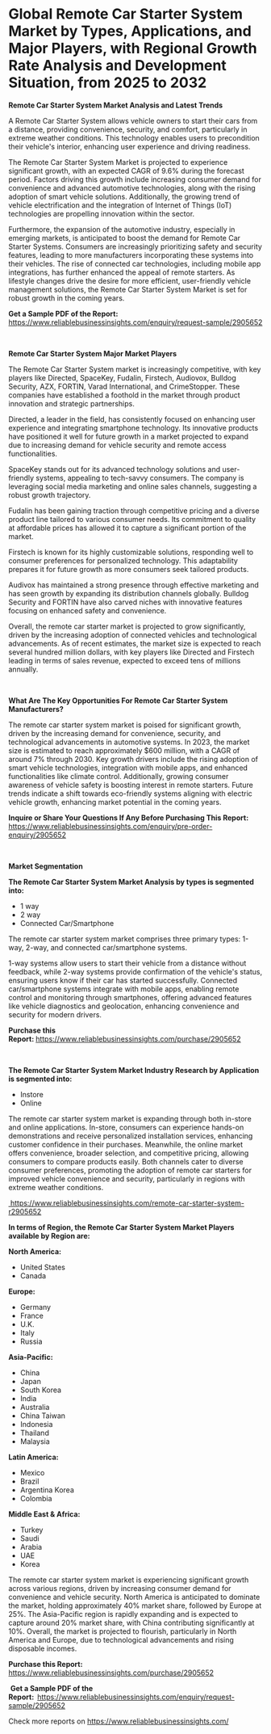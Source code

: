 <p><h1>Global Remote Car Starter System Market by Types, Applications, and Major Players, with Regional Growth Rate Analysis and Development Situation, from 2025 to 2032</h1></p><p><strong>Remote Car Starter System Market Analysis and Latest Trends</strong></p>
<p><p>A Remote Car Starter System allows vehicle owners to start their cars from a distance, providing convenience, security, and comfort, particularly in extreme weather conditions. This technology enables users to precondition their vehicle's interior, enhancing user experience and driving readiness.</p><p>The Remote Car Starter System Market is projected to experience significant growth, with an expected CAGR of 9.6% during the forecast period. Factors driving this growth include increasing consumer demand for convenience and advanced automotive technologies, along with the rising adoption of smart vehicle solutions. Additionally, the growing trend of vehicle electrification and the integration of Internet of Things (IoT) technologies are propelling innovation within the sector.</p><p>Furthermore, the expansion of the automotive industry, especially in emerging markets, is anticipated to boost the demand for Remote Car Starter Systems. Consumers are increasingly prioritizing safety and security features, leading to more manufacturers incorporating these systems into their vehicles. The rise of connected car technologies, including mobile app integrations, has further enhanced the appeal of remote starters. As lifestyle changes drive the desire for more efficient, user-friendly vehicle management solutions, the Remote Car Starter System Market is set for robust growth in the coming years.</p></p>
<p><strong>Get a Sample PDF of the Report:&nbsp;</strong> <a href="https://www.reliablebusinessinsights.com/enquiry/request-sample/2905652?utm_campaign=3084&utm_medium=2&utm_source=Github&utm_content=ia&utm_term=12032025&utm_id=remote-car-starter-system">https://www.reliablebusinessinsights.com/enquiry/request-sample/2905652</a></p>
<p>&nbsp;</p>
<p><strong>Remote Car Starter System Major Market Players</strong></p>
<p><p>The Remote Car Starter System market is increasingly competitive, with key players like Directed, SpaceKey, Fudalin, Firstech, Audiovox, Bulldog Security, AZX, FORTIN, Varad International, and CrimeStopper. These companies have established a foothold in the market through product innovation and strategic partnerships.</p><p>Directed, a leader in the field, has consistently focused on enhancing user experience and integrating smartphone technology. Its innovative products have positioned it well for future growth in a market projected to expand due to increasing demand for vehicle security and remote access functionalities.</p><p>SpaceKey stands out for its advanced technology solutions and user-friendly systems, appealing to tech-savvy consumers. The company is leveraging social media marketing and online sales channels, suggesting a robust growth trajectory.</p><p>Fudalin has been gaining traction through competitive pricing and a diverse product line tailored to various consumer needs. Its commitment to quality at affordable prices has allowed it to capture a significant portion of the market.</p><p>Firstech is known for its highly customizable solutions, responding well to consumer preferences for personalized technology. This adaptability prepares it for future growth as more consumers seek tailored products.</p><p>Audivox has maintained a strong presence through effective marketing and has seen growth by expanding its distribution channels globally. Bulldog Security and FORTIN have also carved niches with innovative features focusing on enhanced safety and convenience.</p><p>Overall, the remote car starter market is projected to grow significantly, driven by the increasing adoption of connected vehicles and technological advancements. As of recent estimates, the market size is expected to reach several hundred million dollars, with key players like Directed and Firstech leading in terms of sales revenue, expected to exceed tens of millions annually.</p></p>
<p>&nbsp;</p>
<p><strong>What Are The Key Opportunities For Remote Car Starter System Manufacturers?</strong></p>
<p><p>The remote car starter system market is poised for significant growth, driven by the increasing demand for convenience, security, and technological advancements in automotive systems. In 2023, the market size is estimated to reach approximately $600 million, with a CAGR of around 7% through 2030. Key growth drivers include the rising adoption of smart vehicle technologies, integration with mobile apps, and enhanced functionalities like climate control. Additionally, growing consumer awareness of vehicle safety is boosting interest in remote starters. Future trends indicate a shift towards eco-friendly systems aligning with electric vehicle growth, enhancing market potential in the coming years.</p></p>
<p><strong>Inquire or Share Your Questions If Any Before Purchasing This Report:</strong> <a href="https://www.reliablebusinessinsights.com/enquiry/pre-order-enquiry/2905652?utm_campaign=3084&utm_medium=2&utm_source=Github&utm_content=ia&utm_term=12032025&utm_id=remote-car-starter-system">https://www.reliablebusinessinsights.com/enquiry/pre-order-enquiry/2905652</a></p>
<p>&nbsp;</p>
<p><strong>Market Segmentation</strong></p>
<p><strong>The Remote Car Starter System Market Analysis by types is segmented into:</strong></p>
<p><ul><li>1 way</li><li>2 way</li><li>Connected Car/Smartphone</li></ul></p>
<p><p>The remote car starter system market comprises three primary types: 1-way, 2-way, and connected car/smartphone systems. </p><p>1-way systems allow users to start their vehicle from a distance without feedback, while 2-way systems provide confirmation of the vehicle's status, ensuring users know if their car has started successfully. Connected car/smartphone systems integrate with mobile apps, enabling remote control and monitoring through smartphones, offering advanced features like vehicle diagnostics and geolocation, enhancing convenience and security for modern drivers.</p></p>
<p><strong>Purchase this Report:&nbsp;</strong><a href="https://www.reliablebusinessinsights.com/purchase/2905652?utm_campaign=3084&utm_medium=2&utm_source=Github&utm_content=ia&utm_term=12032025&utm_id=remote-car-starter-system">https://www.reliablebusinessinsights.com/purchase/2905652</a></p>
<p>&nbsp;</p>
<p><strong>The Remote Car Starter System Market Industry Research by Application is segmented into:</strong></p>
<p><ul><li>Instore</li><li>Online</li></ul></p>
<p><p>The remote car starter system market is expanding through both in-store and online applications. In-store, consumers can experience hands-on demonstrations and receive personalized installation services, enhancing customer confidence in their purchases. Meanwhile, the online market offers convenience, broader selection, and competitive pricing, allowing consumers to compare products easily. Both channels cater to diverse consumer preferences, promoting the adoption of remote car starters for improved vehicle convenience and security, particularly in regions with extreme weather conditions.</p></p>
<p><a href="https://www.reliablebusinessinsights.com/remote-car-starter-system-r2905652?utm_campaign=3084&utm_medium=2&utm_source=Github&utm_content=ia&utm_term=12032025&utm_id=remote-car-starter-system">&nbsp;https://www.reliablebusinessinsights.com/remote-car-starter-system-r2905652</a></p>
<p><strong>In terms of Region, the Remote Car Starter System Market Players available by Region are:</strong></p>
<p>
    <p> <strong> North America: </strong>
        <ul>
            <li>United States</li>
            <li>Canada</li>
        </ul>
        </p> 
    <p> <strong> Europe: </strong>
        <ul>
            <li>Germany</li>
            <li>France</li>
            <li>U.K.</li>
            <li>Italy</li>
            <li>Russia</li>
        </ul>
        </p> 
    <p> <strong> Asia-Pacific: </strong>
        <ul>
            <li>China</li>
            <li>Japan</li>
            <li>South Korea</li>
            <li>India</li>
            <li>Australia</li>
            <li>China Taiwan</li>
            <li>Indonesia</li>
            <li>Thailand</li>
            <li>Malaysia</li>
        </ul>
        </p> 
    <p> <strong> Latin America: </strong>
        <ul>
            <li>Mexico</li>
            <li>Brazil</li>
            <li>Argentina Korea</li>
            <li>Colombia</li>
        </ul>
        </p> 
    <p> <strong> Middle East & Africa: </strong>
        <ul>
            <li>Turkey</li>
            <li>Saudi</li>
            <li>Arabia</li>
            <li>UAE</li>
            <li>Korea</li>
        </ul>
    </p>
    </p>
<p><p>The remote car starter system market is experiencing significant growth across various regions, driven by increasing consumer demand for convenience and vehicle security. North America is anticipated to dominate the market, holding approximately 40% market share, followed by Europe at 25%. The Asia-Pacific region is rapidly expanding and is expected to capture around 20% market share, with China contributing significantly at 10%. Overall, the market is projected to flourish, particularly in North America and Europe, due to technological advancements and rising disposable incomes.</p></p>
<p><strong>Purchase this Report: </strong><a href="https://www.reliablebusinessinsights.com/purchase/2905652?utm_campaign=3084&utm_medium=2&utm_source=Github&utm_content=ia&utm_term=12032025&utm_id=remote-car-starter-system">https://www.reliablebusinessinsights.com/purchase/2905652</a></p>
<p>&nbsp;<strong>Get a Sample PDF of the Report:&nbsp;&nbsp;</strong><a href="https://www.reliablebusinessinsights.com/enquiry/request-sample/2905652?utm_campaign=3084&utm_medium=2&utm_source=Github&utm_content=ia&utm_term=12032025&utm_id=remote-car-starter-system">https://www.reliablebusinessinsights.com/enquiry/request-sample/2905652</a></p>
<p><strong></strong></p>
<p>Check more reports on <a href="https://www.reliablebusinessinsights.com/?utm_campaign=3084&utm_medium=2&utm_source=Github&utm_content=ia&utm_term=12032025&utm_id=remote-car-starter-system">https://www.reliablebusinessinsights.com/</a></p>